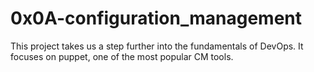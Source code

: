 # 0x0A-configuration_management



This project takes us a step further into the fundamentals of DevOps. It focuses on puppet, one of the most popular CM tools.

